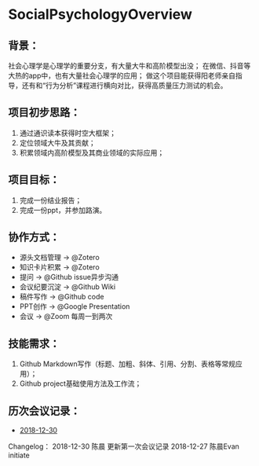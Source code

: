 # SocialPsychologyOverview
## 背景：

社会心理学是心理学的重要分支，有大量大牛和高阶模型出没；
在微信、抖音等大热的app中，也有大量社会心理学的应用；
做这个项目能获得阳老师亲自指导，还有和“行为分析”课程进行横向对比，获得高质量压力测试的机会。

## 项目初步思路：
1. 通过通识读本获得时空大框架；
2. 定位领域大牛及其贡献；
3. 积累领域内高阶模型及其商业领域的实际应用；

## 项目目标：
1. 完成一份结业报告；
2. 完成一份ppt，并参加路演。

## 协作方式：
* 源头文档管理 -> @Zotero
* 知识卡片积累 -> @Zotero
* 提问        -> @Github issue异步沟通
* 会议纪要沉淀 -> @Github Wiki
* 稿件写作    -> @Github code
* PPT创作     -> @Google Presentation
* 会议        -> @Zoom 每周一到两次
  
## 技能需求：
1. Github Markdown写作（标题、加粗、斜体、引用、分割、表格等常规应用）；
2. Github project基础使用方法及工作流；
  
## 历次会议记录：
* [2018-12-30](https://github.com/evanchan92/SocialPsychologyOverview/wiki/2018-12-30-%E4%BC%9A%E8%AE%AE%E8%AE%B0%E5%BD%95)

Changelog：
2018-12-30  陈晨      更新第一次会议记录
2018-12-27  陈晨Evan  initiate
